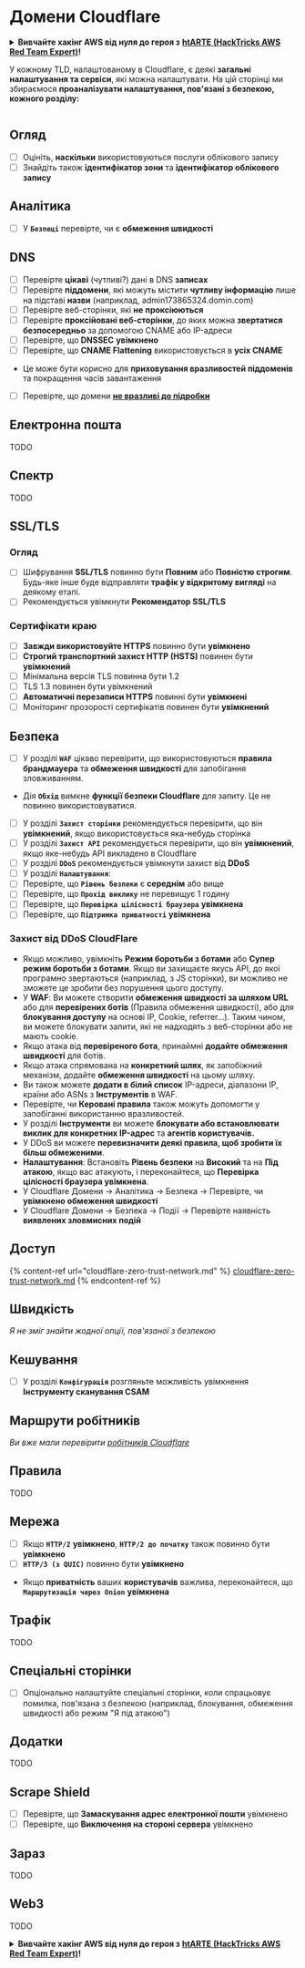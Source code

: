 # Домени Cloudflare

<details>

<summary><strong>Вивчайте хакінг AWS від нуля до героя з</strong> <a href="https://training.hacktricks.xyz/courses/arte"><strong>htARTE (HackTricks AWS Red Team Expert)</strong></a><strong>!</strong></summary>

Інші способи підтримки HackTricks:

* Якщо ви хочете побачити вашу **компанію рекламовану в HackTricks** або **завантажити HackTricks у PDF** Перевірте [**ПЛАНИ ПІДПИСКИ**](https://github.com/sponsors/carlospolop)!
* Отримайте [**офіційний PEASS & HackTricks мерч**](https://peass.creator-spring.com)
* Дізнайтеся про [**Сім'ю PEASS**](https://opensea.io/collection/the-peass-family), нашу колекцію ексклюзивних [**NFT**](https://opensea.io/collection/the-peass-family)
* **Приєднуйтесь до** 💬 [**групи Discord**](https://discord.gg/hRep4RUj7f) або [**групи telegram**](https://t.me/peass) або **слідкуйте** за мною на **Twitter** 🐦 [**@hacktricks_live**](https://twitter.com/hacktricks_live)**.**
* **Поділіться своїми хакерськими трюками, надсилайте PR до** [**HackTricks**](https://github.com/carlospolop/hacktricks) та [**HackTricks Cloud**](https://github.com/carlospolop/hacktricks-cloud) репозиторіїв GitHub.

</details>

У кожному TLD, налаштованому в Cloudflare, є деякі **загальні налаштування та сервіси**, які можна налаштувати. На цій сторінці ми збираємося **проаналізувати налаштування, пов'язані з безпекою, кожного розділу:**

<figure><img src="../../.gitbook/assets/image (2) (4).png" alt=""><figcaption></figcaption></figure>

## Огляд

* [ ] Оцініть, **наскільки** використовуються послуги облікового запису
* [ ] Знайдіть також **ідентифікатор зони** та **ідентифікатор облікового запису**

## Аналітика

* [ ] У **`Безпеці`** перевірте, чи є **обмеження швидкості**

## DNS

* [ ] Перевірте **цікаві** (чутливі?) дані в DNS **записах**
* [ ] Перевірте **піддомени**, які можуть містити **чутливу інформацію** лише на підставі **назви** (наприклад, admin173865324.domin.com)
* [ ] Перевірте веб-сторінки, які **не** **проксіюються**
* [ ] Перевірте **проксійовані веб-сторінки**, до яких можна **звертатися безпосередньо** за допомогою CNAME або IP-адреси
* [ ] Перевірте, що **DNSSEC** **увімкнено**
* [ ] Перевірте, що **CNAME Flattening** використовується в **усіх CNAME**
* Це може бути корисно для **приховування вразливостей піддоменів** та покращення часів завантаження
* [ ] Перевірте, що домени [**не вразливі до підробки**](https://book.hacktricks.xyz/network-services-pentesting/pentesting-smtp#mail-spoofing)

## **Електронна пошта**

TODO

## Спектр

TODO

## SSL/TLS

### **Огляд**

* [ ] Шифрування **SSL/TLS** повинно бути **Повним** або **Повністю строгим**. Будь-яке інше буде відправляти **трафік у відкритому вигляді** на деякому етапі.
* [ ] Рекомендується увімкнути **Рекомендатор SSL/TLS**

### Сертифікати краю

* [ ] **Завжди використовуйте HTTPS** повинно бути **увімкнено**
* [ ] **Строгий транспортний захист HTTP (HSTS)** повинен бути **увімкнений**
* [ ] Мінімальна версія TLS повинна бути 1.2
* [ ] TLS 1.3 повинен бути увімкнений
* [ ] **Автоматичні перезаписи HTTPS** повинні бути **увімкнені**
* [ ] Моніторинг прозорості сертифікатів повинен бути **увімкнений**

## **Безпека**

* [ ] У розділі **`WAF`** цікаво перевірити, що використовуються **правила брандмауера** та **обмеження швидкості** для запобігання зловживанням.
* Дія **`Обхід`** вимкне **функції безпеки Cloudflare** для запиту. Це не повинно використовуватися.
* [ ] У розділі **`Захист сторінки`** рекомендується перевірити, що він **увімкнений**, якщо використовується яка-небудь сторінка
* [ ] У розділі **`Захист API`** рекомендується перевірити, що він **увімкнений**, якщо яке-небудь API викладено в Cloudflare
* [ ] У розділі **`DDoS`** рекомендується увімкнути захист від **DDoS**
* [ ] У розділі **`Налаштування`**:
* [ ] Перевірте, що **`Рівень безпеки`** є **середнім** або вище
* [ ] Перевірте, що **`Прохід виклику`** не перевищує 1 годину
* [ ] Перевірте, що **`Перевірка цілісності браузера`** **увімкнена**
* [ ] Перевірте, що **`Підтримка приватності`** **увімкнена**

### **Захист від DDoS CloudFlare**

* Якщо можливо, увімкніть **Режим боротьби з ботами** або **Супер режим боротьби з ботами**. Якщо ви захищаєте якусь API, до якої програмно звертаються (наприклад, з JS сторінки), ви можливо не зможете це зробити без порушення цього доступу.
* У **WAF**: Ви можете створити **обмеження швидкості за шляхом URL** або для **перевірених ботів** (Правила обмеження швидкості), або для **блокування доступу** на основі IP, Cookie, referrer...). Таким чином, ви можете блокувати запити, які не надходять з веб-сторінки або не мають cookie.
* Якщо атака від **перевіреного бота**, принаймні **додайте обмеження швидкості** для ботів.
* Якщо атака спрямована на **конкретний шлях**, як запобіжний механізм, додайте **обмеження швидкості** на цьому шляху.
* Ви також можете **додати в білий список** IP-адреси, діапазони IP, країни або ASNs з **Інструментів** в WAF.
* Перевірте, чи **Керовані правила** також можуть допомогти у запобіганні використанню вразливостей.
* У розділі **Інструменти** ви можете **блокувати або встановлювати виклик для конкретних IP-адрес** та **агентів користувачів.**
* У DDoS ви можете **перевизначити деякі правила, щоб зробити їх більш обмеженими**.
* **Налаштування**: Встановіть **Рівень безпеки** на **Високий** та на **Під атакою**, якщо вас атакують, і переконайтеся, що **Перевірка цілісності браузера увімкнена**.
* У Cloudflare Домени -> Аналітика -> Безпека -> Перевірте, чи **увімкнено обмеження швидкості**
* У Cloudflare Домени -> Безпека -> Події -> Перевірте наявність **виявлених зловмисних подій**

## Доступ

{% content-ref url="cloudflare-zero-trust-network.md" %}
[cloudflare-zero-trust-network.md](cloudflare-zero-trust-network.md)
{% endcontent-ref %}

## Швидкість

_Я не зміг знайти жодної опції, пов'язаної з безпекою_

## Кешування

* [ ] У розділі **`Конфігурація`** розгляньте можливість увімкнення **Інструменту сканування CSAM**

## **Маршрути робітників**

_Ви вже мали перевірити_ [_робітників Cloudflare_](./#workers)

## Правила

TODO

## Мережа

* [ ] Якщо **`HTTP/2`** **увімкнено**, **`HTTP/2 до початку`** також повинно бути **увімкнено**
* [ ] **`HTTP/3 (з QUIC)`** повинно бути **увімкнено**
* Якщо **приватність** ваших **користувачів** важлива, переконайтеся, що **`Маршрутизація через Onion`** **увімкнена**

## **Трафік**

TODO

## Спеціальні сторінки

* [ ] Опціонально налаштуйте спеціальні сторінки, коли спрацьовує помилка, пов'язана з безпекою (наприклад, блокування, обмеження швидкості або режим "Я під атакою")
## Додатки

TODO

## Scrape Shield

* [ ] Перевірте, що **Замаскування адрес електронної пошти** увімкнено
* [ ] Перевірте, що **Виключення на стороні сервера** увімкнено

## **Зараз**

TODO

## **Web3**

TODO

<details>

<summary><strong>Вивчайте хакінг AWS від нуля до героя з</strong> <a href="https://training.hacktricks.xyz/courses/arte"><strong>htARTE (HackTricks AWS Red Team Expert)</strong></a><strong>!</strong></summary>

Інші способи підтримки HackTricks:

* Якщо ви хочете побачити свою **компанію рекламовану в HackTricks** або **завантажити HackTricks у форматі PDF**, перевірте [**ПЛАНИ ПІДПИСКИ**](https://github.com/sponsors/carlospolop)!
* Отримайте [**офіційний PEASS & HackTricks мерч**](https://peass.creator-spring.com)
* Відкрийте для себе [**Сім'ю PEASS**](https://opensea.io/collection/the-peass-family), нашу колекцію ексклюзивних [**NFT**](https://opensea.io/collection/the-peass-family)
* **Приєднуйтесь до** 💬 [**групи Discord**](https://discord.gg/hRep4RUj7f) або [**групи telegram**](https://t.me/peass) або **слідкуйте** за мною на **Twitter** 🐦 [**@hacktricks_live**](https://twitter.com/hacktricks_live)**.**
* **Поділіться своїми хакерськими трюками, надсилайте PR до** [**HackTricks**](https://github.com/carlospolop/hacktricks) та [**HackTricks Cloud**](https://github.com/carlospolop/hacktricks-cloud) репозиторіїв.

</details>
